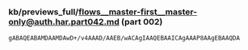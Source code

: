 ### kb/previews_full/flows__master-first__master-only@auth.har.part042.md (part 002)

```md
gABAQEABAMDAAMDAwD+/v4AAAD/AAEB/wACAgIAAQEBAAICAgAAAP8AAgEBAAQDA
```

```
